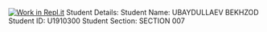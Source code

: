 [![Work in Repl.it](https://classroom.github.com/assets/work-in-replit-14baed9a392b3a25080506f3b7b6d57f295ec2978f6f33ec97e36a161684cbe9.svg)](https://classroom.github.com/online_ide?assignment_repo_id=4500164&assignment_repo_type=AssignmentRepo)
Student Details:
  Student Name: UBAYDULLAEV BEKHZOD
  Student ID: U1910300
  Student Section: SECTION 007
